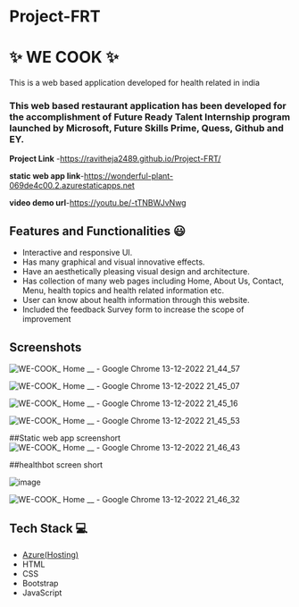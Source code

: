 # Project-FRT
# ✨ WE COOK  ✨

This is a web based application developed for health related  in india

### This web based restaurant application has been developed for the accomplishment of Future Ready Talent Internship program launched by Microsoft, Future Skills Prime, Quess, Github and EY.


**Project Link** -https://ravitheja2489.github.io/Project-FRT/

**static web app link**-https://wonderful-plant-069de4c00.2.azurestaticapps.net

**video demo url**-https://youtu.be/-tTNBWJvNwg


## Features and Functionalities 😃

- Interactive and responsive UI.
- Has many graphical and visual innovative effects.
- Have an aesthetically pleasing visual design and architecture.
- Has collection of many web pages including Home, About Us, Contact, Menu, health topics and health related information etc.
- User can know about health information through this website.
- Included the feedback Survey form to increase the scope of improvement 

## Screenshots

![WE-COOK_ Home __ - Google Chrome 13-12-2022 21_44_57](https://user-images.githubusercontent.com/117586447/207386506-63da9f3c-9418-4ea7-9d01-e4d903ab625a.png)

![WE-COOK_ Home __ - Google Chrome 13-12-2022 21_45_07](https://user-images.githubusercontent.com/117586447/207386528-753d3a6e-b2e2-4cd4-9974-270213b5f720.png)


![WE-COOK_ Home __ - Google Chrome 13-12-2022 21_45_16](https://user-images.githubusercontent.com/117586447/207386593-bfc50346-4fea-425a-a998-bf4eb17027f6.png)


![WE-COOK_ Home __ - Google Chrome 13-12-2022 21_45_53](https://user-images.githubusercontent.com/117586447/207386608-978b162e-9cf0-4823-b3ba-4ebc04b71bdc.png)





##Static web app screenshort
![WE-COOK_ Home __ - Google Chrome 13-12-2022 21_46_43](https://user-images.githubusercontent.com/117586447/207386439-3f002ceb-6059-427d-a5f4-0518dc7f69da.png)


##healthbot screen short

![image](https://user-images.githubusercontent.com/117586447/216309742-6845fc3f-e55d-4986-915d-e1ff5cb8b30f.png)


![WE-COOK_ Home __ - Google Chrome 13-12-2022 21_46_32](https://user-images.githubusercontent.com/117586447/207386420-c64c6a20-5610-42b7-abe7-c0126e61c285.png)

   

## Tech Stack 💻

- [Azure(Hosting)](https://azure.microsoft.com/en-in/features/azure-portal/)
- HTML
- CSS
- Bootstrap
- JavaScript
